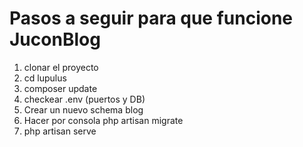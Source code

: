 
<h1>Pasos a seguir para que funcione JuconBlog</h1>
<ol>
    <li> clonar el proyecto </li>
    <li> cd lupulus</li>
    <li> composer update</li>
    <li> checkear .env (puertos y DB)</li>
 <!-- <li> En phpmyadmin eliminar el schema lupulus que tienen cada uno en su computadora</li> -->
    <li> Crear un nuevo schema blog</li>
    <li> Hacer por consola php artisan migrate</li>
    <li> php artisan serve</li>
</ol>
